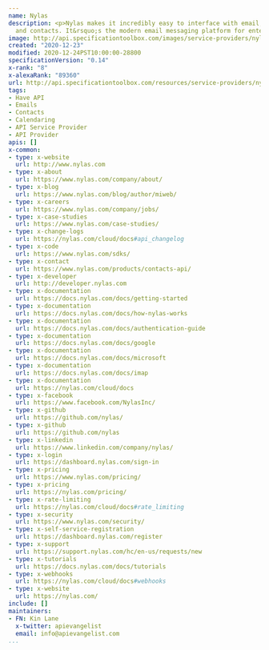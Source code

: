 ```yaml
---
name: Nylas
description: <p>Nylas makes it incredibly easy to interface with email, scheduling,
  and contacts. It&rsquo;s the modern email messaging platform for enterprise apps.</p>
image: http://api.specificationtoolbox.com/images/service-providers/nylas.jpg
created: "2020-12-23"
modified: 2020-12-24PST10:00:00-28800
specificationVersion: "0.14"
x-rank: "8"
x-alexaRank: "89360"
url: http://api.specificationtoolbox.com/resources/service-providers/nylas/
tags:
- Have API
- Emails
- Contacts
- Calendaring
- API Service Provider
- API Provider
apis: []
x-common:
- type: x-website
  url: http://www.nylas.com
- type: x-about
  url: https://www.nylas.com/company/about/
- type: x-blog
  url: https://www.nylas.com/blog/author/miweb/
- type: x-careers
  url: https://www.nylas.com/company/jobs/
- type: x-case-studies
  url: https://www.nylas.com/case-studies/
- type: x-change-logs
  url: https://nylas.com/cloud/docs#api_changelog
- type: x-code
  url: https://www.nylas.com/sdks/
- type: x-contact
  url: https://www.nylas.com/products/contacts-api/
- type: x-developer
  url: http://developer.nylas.com
- type: x-documentation
  url: https://docs.nylas.com/docs/getting-started
- type: x-documentation
  url: https://docs.nylas.com/docs/how-nylas-works
- type: x-documentation
  url: https://docs.nylas.com/docs/authentication-guide
- type: x-documentation
  url: https://docs.nylas.com/docs/google
- type: x-documentation
  url: https://docs.nylas.com/docs/microsoft
- type: x-documentation
  url: https://docs.nylas.com/docs/imap
- type: x-documentation
  url: https://nylas.com/cloud/docs
- type: x-facebook
  url: https://www.facebook.com/NylasInc/
- type: x-github
  url: https://github.com/nylas/
- type: x-github
  url: https://github.com/nylas
- type: x-linkedin
  url: https://www.linkedin.com/company/nylas/
- type: x-login
  url: https://dashboard.nylas.com/sign-in
- type: x-pricing
  url: https://www.nylas.com/pricing/
- type: x-pricing
  url: https://nylas.com/pricing/
- type: x-rate-limiting
  url: https://nylas.com/cloud/docs#rate_limiting
- type: x-security
  url: https://www.nylas.com/security/
- type: x-self-service-registration
  url: https://dashboard.nylas.com/register
- type: x-support
  url: https://support.nylas.com/hc/en-us/requests/new
- type: x-tutorials
  url: https://docs.nylas.com/docs/tutorials
- type: x-webhooks
  url: https://nylas.com/cloud/docs#webhooks
- type: x-website
  url: https://nylas.com/
include: []
maintainers:
- FN: Kin Lane
  x-twitter: apievangelist
  email: info@apievangelist.com
...
```

